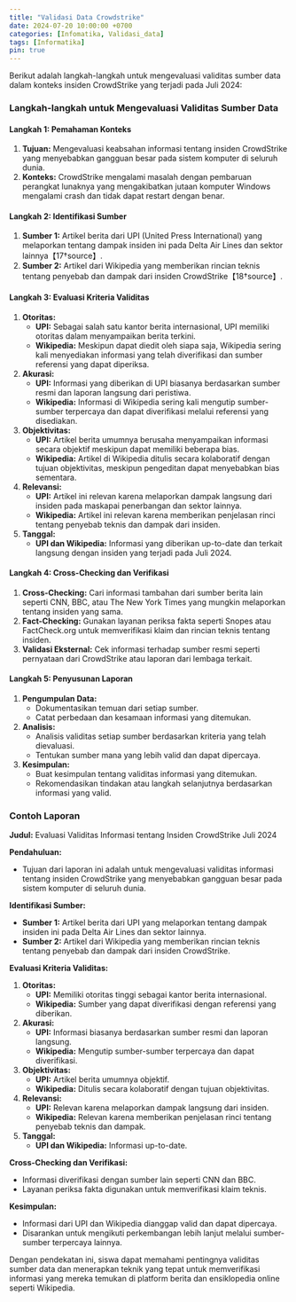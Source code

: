 ```yaml
---
title: "Validasi Data Crowdstrike"
date: 2024-07-20 10:00:00 +0700
categories: [Infomatika, Validasi_data]
tags: [Informatika]
pin: true
---
```

Berikut adalah langkah-langkah untuk mengevaluasi validitas sumber data dalam konteks insiden CrowdStrike yang terjadi pada Juli 2024:

### Langkah-langkah untuk Mengevaluasi Validitas Sumber Data

#### Langkah 1: Pemahaman Konteks
1. **Tujuan:** Mengevaluasi keabsahan informasi tentang insiden CrowdStrike yang menyebabkan gangguan besar pada sistem komputer di seluruh dunia.
2. **Konteks:** CrowdStrike mengalami masalah dengan pembaruan perangkat lunaknya yang mengakibatkan jutaan komputer Windows mengalami crash dan tidak dapat restart dengan benar.

#### Langkah 2: Identifikasi Sumber
1. **Sumber 1:** Artikel berita dari UPI (United Press International) yang melaporkan tentang dampak insiden ini pada Delta Air Lines dan sektor lainnya【17†source】.
2. **Sumber 2:** Artikel dari Wikipedia yang memberikan rincian teknis tentang penyebab dan dampak dari insiden CrowdStrike【18†source】.

#### Langkah 3: Evaluasi Kriteria Validitas
1. **Otoritas:**
   - **UPI:** Sebagai salah satu kantor berita internasional, UPI memiliki otoritas dalam menyampaikan berita terkini.
   - **Wikipedia:** Meskipun dapat diedit oleh siapa saja, Wikipedia sering kali menyediakan informasi yang telah diverifikasi dan sumber referensi yang dapat diperiksa.
2. **Akurasi:**
   - **UPI:** Informasi yang diberikan di UPI biasanya berdasarkan sumber resmi dan laporan langsung dari peristiwa.
   - **Wikipedia:** Informasi di Wikipedia sering kali mengutip sumber-sumber terpercaya dan dapat diverifikasi melalui referensi yang disediakan.
3. **Objektivitas:**
   - **UPI:** Artikel berita umumnya berusaha menyampaikan informasi secara objektif meskipun dapat memiliki beberapa bias.
   - **Wikipedia:** Artikel di Wikipedia ditulis secara kolaboratif dengan tujuan objektivitas, meskipun pengeditan dapat menyebabkan bias sementara.
4. **Relevansi:**
   - **UPI:** Artikel ini relevan karena melaporkan dampak langsung dari insiden pada maskapai penerbangan dan sektor lainnya.
   - **Wikipedia:** Artikel ini relevan karena memberikan penjelasan rinci tentang penyebab teknis dan dampak dari insiden.
5. **Tanggal:**
   - **UPI dan Wikipedia:** Informasi yang diberikan up-to-date dan terkait langsung dengan insiden yang terjadi pada Juli 2024.

#### Langkah 4: Cross-Checking dan Verifikasi
1. **Cross-Checking:** Cari informasi tambahan dari sumber berita lain seperti CNN, BBC, atau The New York Times yang mungkin melaporkan tentang insiden yang sama.
2. **Fact-Checking:** Gunakan layanan periksa fakta seperti Snopes atau FactCheck.org untuk memverifikasi klaim dan rincian teknis tentang insiden.
3. **Validasi Eksternal:** Cek informasi terhadap sumber resmi seperti pernyataan dari CrowdStrike atau laporan dari lembaga terkait.

#### Langkah 5: Penyusunan Laporan
1. **Pengumpulan Data:**
   - Dokumentasikan temuan dari setiap sumber.
   - Catat perbedaan dan kesamaan informasi yang ditemukan.
2. **Analisis:**
   - Analisis validitas setiap sumber berdasarkan kriteria yang telah dievaluasi.
   - Tentukan sumber mana yang lebih valid dan dapat dipercaya.
3. **Kesimpulan:**
   - Buat kesimpulan tentang validitas informasi yang ditemukan.
   - Rekomendasikan tindakan atau langkah selanjutnya berdasarkan informasi yang valid.

### Contoh Laporan

**Judul:** Evaluasi Validitas Informasi tentang Insiden CrowdStrike Juli 2024

**Pendahuluan:**
- Tujuan dari laporan ini adalah untuk mengevaluasi validitas informasi tentang insiden CrowdStrike yang menyebabkan gangguan besar pada sistem komputer di seluruh dunia.

**Identifikasi Sumber:**
- **Sumber 1:** Artikel berita dari UPI yang melaporkan tentang dampak insiden ini pada Delta Air Lines dan sektor lainnya.
- **Sumber 2:** Artikel dari Wikipedia yang memberikan rincian teknis tentang penyebab dan dampak dari insiden CrowdStrike.

**Evaluasi Kriteria Validitas:**
1. **Otoritas:**
   - **UPI:** Memiliki otoritas tinggi sebagai kantor berita internasional.
   - **Wikipedia:** Sumber yang dapat diverifikasi dengan referensi yang diberikan.
2. **Akurasi:**
   - **UPI:** Informasi biasanya berdasarkan sumber resmi dan laporan langsung.
   - **Wikipedia:** Mengutip sumber-sumber terpercaya dan dapat diverifikasi.
3. **Objektivitas:**
   - **UPI:** Artikel berita umumnya objektif.
   - **Wikipedia:** Ditulis secara kolaboratif dengan tujuan objektivitas.
4. **Relevansi:**
   - **UPI:** Relevan karena melaporkan dampak langsung dari insiden.
   - **Wikipedia:** Relevan karena memberikan penjelasan rinci tentang penyebab teknis dan dampak.
5. **Tanggal:**
   - **UPI dan Wikipedia:** Informasi up-to-date.

**Cross-Checking dan Verifikasi:**
- Informasi diverifikasi dengan sumber lain seperti CNN dan BBC.
- Layanan periksa fakta digunakan untuk memverifikasi klaim teknis.

**Kesimpulan:**
- Informasi dari UPI dan Wikipedia dianggap valid dan dapat dipercaya.
- Disarankan untuk mengikuti perkembangan lebih lanjut melalui sumber-sumber terpercaya lainnya.

Dengan pendekatan ini, siswa dapat memahami pentingnya validitas sumber data dan menerapkan teknik yang tepat untuk memverifikasi informasi yang mereka temukan di platform berita dan ensiklopedia online seperti Wikipedia.
